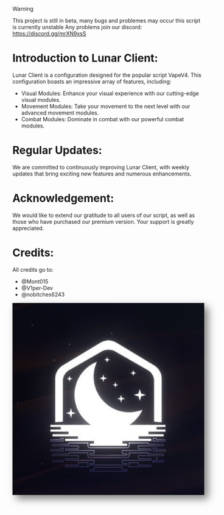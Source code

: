 > [!WARNING]
> This project is still in beta, many bugs and problemes may occur this script is currently unstable
> Any problems join our discord: https://discord.gg/mrXN9xsS

# Introduction to Lunar Client:

Lunar Client is a configuration designed for the popular script VapeV4. This configuration boasts an impressive array of features, including:

- Visual Modules: Enhance your visual experience with our cutting-edge visual modules.
- Movement Modules: Take your movement to the next level with our advanced movement modules.
- Combat Modules: Dominate in combat with our powerful combat modules.

# Regular Updates:

We are committed to continuously improving Lunar Client, with weekly updates that bring exciting new features and numerous enhancements.

# Acknowledgement:

We would like to extend our gratitude to all users of our script, as well as those who have purchased our premium version. Your support is greatly appreciated.

# Credits:

All credits go to:

- @Mont015
- @V1per-Dev
- @nobitches6243

<img src="LunarClient.png" alt="Preview" width="1020" style="box-shadow: 10px 10px 20px rgba(0, 0, 0, 0.5), -10px -10px 20px rgba(255, 255, 255, 0.3);" />


